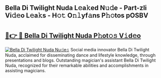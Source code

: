 ## Bella Di Twilight Nuda L𝚎a𝚔ed N𝚞𝚍e - Part-zli Vi𝚍𝚎o L𝚎a𝚔s - H𝚘𝚝 O𝚗𝚕yf𝚊ns P𝚑𝚘tos pOSBV

# <h2><a href="http://kf1kx3.oniu.top/?m=Bella+Di+Twilight+Nuda">🔗👉 🔴 Bella Di Twilight Nuda P𝚑ot𝚘𝚜 V𝚒d𝚎o</a></h2>

[![Bella Di Twilight Nuda Nu𝚍e𝚜](https://i.imgur.com/0qMVB7G.gif)](http://kf1kx3.oniu.top/?m=Bella+Di+Twilight+Nuda)
Social media innovator Bella Di Twilight Nuda, acclaimed for disseminating dance and lifestyle knowledge, through presentations and blogs. Outstanding magician's assistant Bella Di Twilight Nuda, recognized for their remarkable abilities and accomplishments in assisting magicians.  
